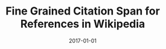 ---
title: "Fine Grained Citation Span for References in Wikipedia"
collection: publications
permalink: /publication/2017-DBLP_journals_corr_FetahuMA17aa
date: 2017-01-01
venue: 'nan'
---